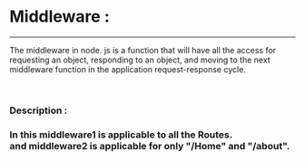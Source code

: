 <h1>Middleware :</h1> 
<hr/>
<p>The middleware in node. js is a function that will have all the access for requesting an object, responding to an object, and moving to the next middleware function in the application request-response cycle.</p>
<br/>
<h3>Description :<h3/> 
<p>In this middleware1 is applicable  to all the Routes. <br/> and middleware2 is applicable for only "/Home" and "/about".</p>
